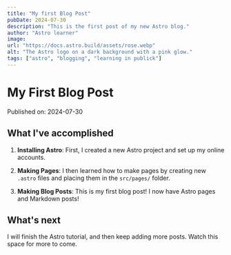 ```yaml
---
title: "My first Blog Post"
pubDate: 2024-07-30
description: "This is the first post of my new Astro blog."
author: "Astro learner"
image:
url: "https://docs.astro.build/assets/rose.webp"
alt: "The Astro logo on a dark background with a pink glow."
tags: ["astro", "blogging", "learning in publick"]
---
```


# My First Blog Post

Published on: 2024-07-30

## What I've accomplished

1. **Installing Astro**: First, I created a new Astro project and set up my online accounts.
2. **Making Pages**: I then learned how to make pages by creating new `.astro` files and placing them in the `src/pages/` folder.

3. **Making Blog Posts**: This is my first blog post! I now have Astro pages and Markdown posts!

## What's next

I will finish the Astro tutorial, and then keep adding more posts. Watch this space for more to come.
